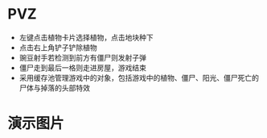 # PVZ
- 左键点击植物卡片选择植物，点击地块种下
- 点击右上角铲子铲除植物
- 豌豆射手若检测到前方有僵尸则发射子弹
- 僵尸走到最后一格则走进房屋，游戏结束
- 采用缓存池管理游戏中的对象，包括游戏中的植物、僵尸、阳光、僵尸死亡的尸体与掉落的头部特效
# 演示图片
